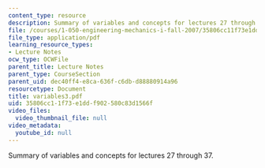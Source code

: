 ```yaml
---
content_type: resource
description: Summary of variables and concepts for lectures 27 through 37.
file: /courses/1-050-engineering-mechanics-i-fall-2007/35806cc11f73e1ddf902580c83d1566f_variables3.pdf
file_type: application/pdf
learning_resource_types:
- Lecture Notes
ocw_type: OCWFile
parent_title: Lecture Notes
parent_type: CourseSection
parent_uid: dec40ff4-e8ca-636f-c6db-d88880914a96
resourcetype: Document
title: variables3.pdf
uid: 35806cc1-1f73-e1dd-f902-580c83d1566f
video_files:
  video_thumbnail_file: null
video_metadata:
  youtube_id: null
---
```

Summary of variables and concepts for lectures 27 through 37.

